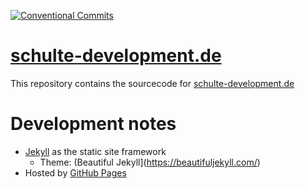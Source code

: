 [![Conventional Commits](https://img.shields.io/badge/Conventional%20Commits-1.0.0-pink.svg)](https://conventionalcommits.org)

# [schulte-development.de](https://schulte-development.de/)

This repository contains the sourcecode for [schulte-development.de](https://schulte-development.de)

# Development notes

- [Jekyll](https://jekyllrb.com) as the static site framework
    - Theme: (Beautiful Jekyll](https://beautifuljekyll.com/)
- Hosted by [GitHub Pages](https://pages.github.com/)
